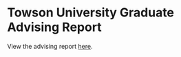# Towson University Graduate Advising Report
View the advising report [here](https://mukesh-scs.github.io/Towson-University-Graduate/).
